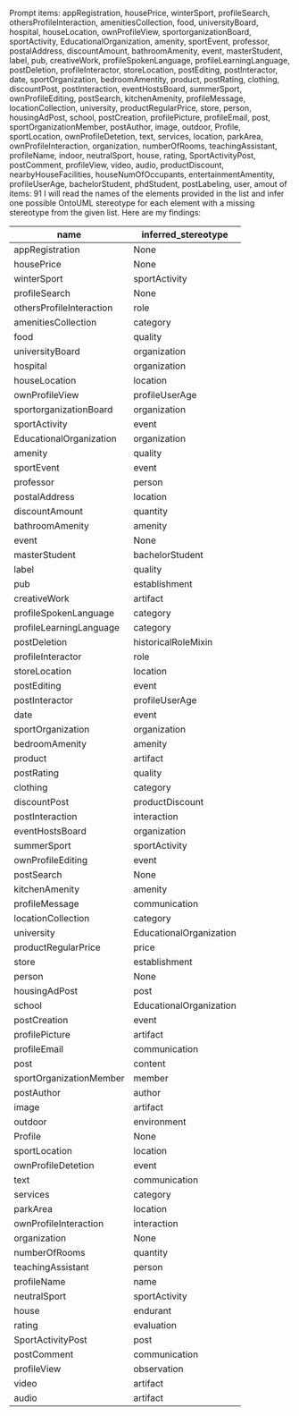 Prompt items: 
appRegistration, housePrice, winterSport, profileSearch, othersProfileInteraction, amenitiesCollection, food, universityBoard, hospital, houseLocation, ownProfileView, sportorganizationBoard, sportActivity, EducationalOrganization, amenity, sportEvent, professor, postalAddress, discountAmount, bathroomAmenity, event, masterStudent, label, pub, creativeWork, profileSpokenLanguage, profileLearningLanguage, postDeletion, profileInteractor, storeLocation, postEditing, postInteractor, date, sportOrganization, bedroomAmentity, product, postRating, clothing, discountPost, postInteraction, eventHostsBoard, summerSport, ownProfileEditing, postSearch, kitchenAmenity, profileMessage, locationCollection, university, productRegularPrice, store, person, housingAdPost, school, postCreation, profilePicture, profileEmail, post, sportOrganizationMember, postAuthor, image, outdoor, Profile, sportLocation, ownProfileDetetion, text, services, location, parkArea, ownProfileInteraction, organization, numberOfRooms, teachingAssistant, profileName, indoor, neutralSport, house, rating, SportActivityPost, postComment, profileView, video, audio, productDiscount, nearbyHouseFacilities, houseNumOfOccupants, entertainmentAmentity, profileUserAge, bachelorStudent, phdStudent, postLabeling, user, 
amout of items: 91
 I will read the names of the elements provided in the list and infer one possible OntoUML stereotype for each element with a missing stereotype from the given list. Here are my findings:

| name          | inferred_stereotype   |
|--------------|----------------------|
| appRegistration      | None                  |
| housePrice            | None                  |
| winterSport             | sportActivity       |
| profileSearch         | None                  |
| othersProfileInteraction        | role               |
| amenitiesCollection      | category            |
| food              | quality             |
| universityBoard       | organization         |
| hospital          | organization          |
| houseLocation     | location             |
| ownProfileView    | profileUserAge       |
| sportorganizationBoard       | organization           |
| sportActivity        | event                |
| EducationalOrganization   | organization           |
| amenity            | quality              |
| sportEvent          | event                |
| professor          | person                   |
| postalAddress      | location             |
| discountAmount     | quantity               |
| bathroomAmenity     | amenity              |
| event         | None                  |
| masterStudent    | bachelorStudent       |
| label            | quality             |
| pub          | establishment           |
| creativeWork      | artifact              |
| profileSpokenLanguage | category            |
| profileLearningLanguage      | category           |
| postDeletion       | historicalRoleMixin  |
| profileInteractor     | role                  |
| storeLocation    | location             |
| postEditing        | event                |
| postInteractor   | profileUserAge      |
| date             | event                |
| sportOrganization | organization            |
| bedroomAmenity     | amenity              |
| product           | artifact               |
| postRating      | quality             |
| clothing        | category            |
| discountPost   | productDiscount      |
| postInteraction | interaction           |
| eventHostsBoard       | organization          |
| summerSport    | sportActivity        |
| ownProfileEditing  | event                |
| postSearch      | None                  |
| kitchenAmenity   | amenity             |
| profileMessage    | communication           |
| locationCollection| category            |
| university         | EducationalOrganization        |
| productRegularPrice       | price                |
| store              | establishment           |
| person             | None                  |
| housingAdPost      | post                |
| school      | EducationalOrganization   |
| postCreation    | event                |
| profilePicture   | artifact             |
| profileEmail       | communication     |
| post          | content           |
| sportOrganizationMember    | member              |
| postAuthor    | author            |
| image        | artifact          |
| outdoor         | environment         |
| Profile        | None                  |
| sportLocation  | location           |
| ownProfileDetetion | event                |
| text             | communication      |
| services   | category             |
| parkArea   | location             |
| ownProfileInteraction | interaction     |
| organization     | None                  |
| numberOfRooms    | quantity             |
| teachingAssistant     | person            |
| profileName       | name                |
| neutralSport      | sportActivity        |
| house             | endurant           |
| rating           | evaluation          |
| SportActivityPost     | post              |
| postComment    | communication     |
| profileView   | observation         |
| video         | artifact             |
| audio    | artifact            |
